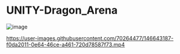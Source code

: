 # UNITY-Dragon_Arena

![image](https://user-images.githubusercontent.com/70264477/146643286-ef63d0f9-5cb0-491d-9bb7-7a375cdda313.png)


https://user-images.githubusercontent.com/70264477/146643187-f0da2011-0e64-46ce-a461-720d78587f73.mp4

